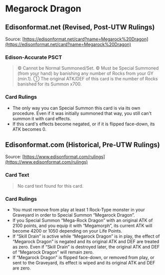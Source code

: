 # Megarock Dragon

## Edisonformat.net (Revised, Post-UTW Rulings)

Source: [https://edisonformat.net/card?name=Megarock%20Dragon](https://edisonformat.net/card?name=Megarock%20Dragon)

### Edison-Accurate PSCT

> © Cannot be Normal Summoned/Set.
> © Must be Special Summoned (from your hand) by banishing any number of Rocks from your GY (min.1).
> ① The original ATK/DEF of this card is the number of Rocks banished for its Summon x700.

### Card Rulings

*   The only way you can Special Summon this card is via its own procedure.
Even if it was initially summoned that way, you still can't summon it with card effects.
*   If this card's effects become negated, or if it is flipped face-down, its ATK becomes 0.


## Edisonformat.com (Historical, Pre-UTW Rulings)

Source: [https://www.edisonformat.com/rulings](https://www.edisonformat.com/rulings)

### Card Text

> No card text found for this card.

### Card Rulings

*   You must remove from play at least 1 Rock-Type monster in your Graveyard in order to Special Summon “Megarock Dragon”.
*   If you Special Summon “Mega-Rock Dragon” with an original ATK of 2100 points, and you equip it with “Megamorph”, its current ATK will become 4200 or 1050 depending on your Life Points.
*   If “Skill Drain” is active while “Megarock Dragon” is in play, the effect of “Megarock Dragon” is negated and its original ATK and DEF are treated as zero. Even if “Skill Drain” is destroyed later, the original ATK and DEF of “Megarock Dragon” will remain zero.
*   If “Megarock Dragon” is flipped face-down, or removed from play, or sent to the Graveyard, its effect is wiped and its original ATK and DEF are zero.


